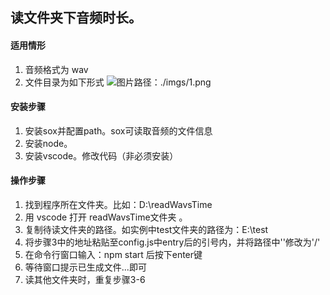 ## 读文件夹下音频时长。
#### 适用情形
1. 音频格式为 wav
2. 文件目录为如下形式
![图片路径：./imgs/1.png]("./imgs/1.png")
#### 安装步骤
1. 安装sox并配置path。sox可读取音频的文件信息
2. 安装node。
3. 安装vscode。修改代码（非必须安装）

#### 操作步骤
1. 找到程序所在文件夹。比如：D:\readWavsTime
2. 用 vscode 打开 readWavsTime文件夹 。
3. 复制待读文件夹的路径。如实例中test文件夹的路径为：E:\test
4. 将步骤3中的地址粘贴至config.js中entry后的引号内，并将路径中'\'修改为'/'
5. 在命令行窗口输入：npm start 后按下enter键
6. 等待窗口提示已生成文件...即可
7. 读其他文件夹时，重复步骤3-6
